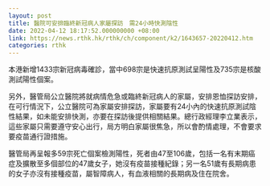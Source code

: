 ```yaml
---
layout: post
title: 醫院可安排臨終新冠病人家屬探訪　需24小時快測陰性
date: 2022-04-12 18:17:52.000000000 +08:00
link: https://news.rthk.hk/rthk/ch/component/k2/1643657-20220412.htm
categories: rthk
---
```


本港新增1433宗新冠病毒確診，當中698宗是快速抗原測試呈陽性及735宗是核酸測試陽性個案。

另外，醫管局公立醫院將就病情危急或臨終新冠病人的家屬，安排恩恤探訪安排，在可行情況下，公立醫院可為家屬安排探訪，家屬要有24小內的快速抗原測試陰性結果，如未能安排快測，亦要在探訪後提供相關結果。總行政經理李立業表示，這些家屬只需要遵守安心出行，局方明白家屬很焦急，所以會酌情處理，不會要求要疫苗通行證措施。

醫管局再呈報多59宗死亡個案檢測陽性，死者由47至106歲，包括一名有末期癌症及擴散至多個部位的47歲女子，她沒有疫苗接種紀錄；另一名51歲有長期病患的女子亦沒有接種疫苗，屬智障病人，有血液相關的長期病及住在院舍。
